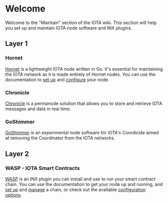 # Welcome

Welcome to the "Maintain" section of the IOTA wiki. This section will help you set up and maintain IOTA node software
and INX plugins.

## Layer 1

### Hornet

[Hornet](/hornet/welcome) is a lightweight IOTA node written in Go. It's essential for maintaining the
IOTA network as it is made entirely of Hornet nodes. You can use the documentation to
[set up](/hornet/how_tos/using_docker) and
[configure](/hornet/how_tos/post_installation) your node.

### Chronicle

[Chronicle](/chronicle/welcome) is a permanode solution that allows you to store and retrieve IOTA
messages and data in real time.

### GoShimmer

[GoShimmer](/goshimmer/welcome) is an experimental node software for IOTA's Coordicide aimed at
removing the Coordinator from the IOTA networks.

## Layer 2

### WASP - IOTA Smart Contracts

[WASP](/wasp/running-a-node) is an INX plugin you can install and use to run your smart contract chain.
You can use the documentation to get your node up and running, and [set up](/wasp-cli/setting-up-a-chain/) and
[manage](/wasp/chain-management) a chain, or check out the available
[configuration options](/wasp/configuration).
